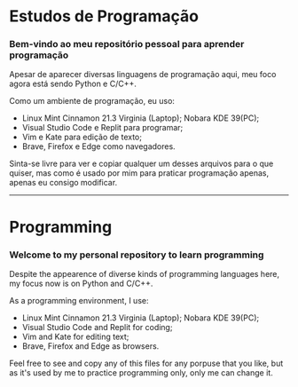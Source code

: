 # Estudos de Programação

### Bem-vindo ao meu repositório pessoal para aprender programação

Apesar de aparecer diversas linguagens de programação aqui, meu foco agora está sendo Python e C/C++.

Como um ambiente de programação, eu uso:

- Linux Mint Cinnamon 21.3 Virginia (Laptop); Nobara KDE 39(PC);
- Visual Studio Code e Replit para programar;
- Vim e Kate para edição de texto;
- Brave, Firefox e Edge como navegadores.

Sinta-se livre para ver e copiar qualquer um desses arquivos para o que quiser, mas como é usado por mim para praticar programação apenas, apenas eu consigo modificar.

---

# Programming

### Welcome to my personal repository to learn programming

Despite the appearence of diverse kinds of programming languages here, my focus now is on Python and C/C++.

As a programming environment, I use:

- Linux Mint Cinnamon 21.3 Virginia (Laptop); Nobara KDE 39(PC);
- Visual Studio Code and Replit for coding;
- Vim and Kate for editing text;
- Brave, Firefox and Edge as browsers.

Feel free to see and copy any of this files for any porpuse that you like, but as it's used by me to practice programming only, only me can change it.
